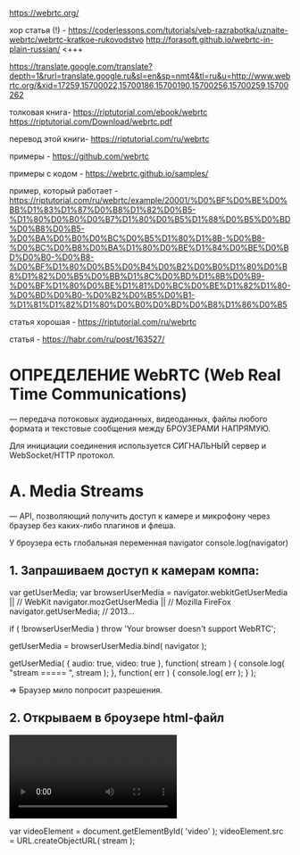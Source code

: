 https://webrtc.org/

хор статья (!) -
https://coderlessons.com/tutorials/veb-razrabotka/uznaite-webrtc/webrtc-kratkoe-rukovodstvo
http://forasoft.github.io/webrtc-in-plain-russian/   <+++

https://translate.google.com/translate?depth=1&rurl=translate.google.ru&sl=en&sp=nmt4&tl=ru&u=http://www.webrtc.org/&xid=17259,15700022,15700186,15700190,15700256,15700259,15700262

толковая книга- 
https://riptutorial.com/ebook/webrtc
https://riptutorial.com/Download/webrtc.pdf

перевод этой книги- https://riptutorial.com/ru/webrtc

примеры - https://github.com/webrtc

примеры с кодом - https://webrtc.github.io/samples/

пример, который работает - 
https://riptutorial.com/ru/webrtc/example/20001/%D0%BF%D0%BE%D0%BB%D1%83%D1%87%D0%B8%D1%82%D0%B5-%D1%80%D0%B0%D0%B7%D1%80%D0%B5%D1%88%D0%B5%D0%BD%D0%B8%D0%B5-%D0%BA%D0%B0%D0%BC%D0%B5%D1%80%D1%8B-%D0%B8-%D0%BC%D0%B8%D0%BA%D1%80%D0%BE%D1%84%D0%BE%D0%BD%D0%B0-%D0%B8-%D0%BF%D1%80%D0%B5%D0%B4%D0%B2%D0%B0%D1%80%D0%B8%D1%82%D0%B5%D0%BB%D1%8C%D0%BD%D1%8B%D0%B9-%D0%BF%D1%80%D0%BE%D1%81%D0%BC%D0%BE%D1%82%D1%80-%D0%BD%D0%B0-%D0%B2%D0%B5%D0%B1-%D1%81%D1%82%D1%80%D0%B0%D0%BD%D0%B8%D1%86%D0%B5


статья хорошая - https://riptutorial.com/ru/webrtc

статья - https://habr.com/ru/post/163527/




# ОПРЕДЕЛЕНИЕ WebRTC (Web Real Time Communications) 
— передача потоковых аудиоданных, видеоданных, файлы любого формата и текстовые сообщения
между БРОУЗЕРАМИ НАПРЯМУЮ.

Для инициации соединения используется СИГНАЛЬНЫЙ сервер и WebSocket/HTTP протокол.




# А. Media Streams 
— API, позволяющий получить доступ к камере и микрофону через браузер без каких-либо плагинов и флеша.

У броузера есть глобальная переменная navigator
console.log(navigator)

## 1. Запрашиваем доступ к камерам компа:

var getUserMedia;
var browserUserMedia =	navigator.webkitGetUserMedia	||	// WebKit
			navigator.mozGetUserMedia	||	// Mozilla FireFox
			navigator.getUserMedia;			// 2013...

if ( !browserUserMedia ) throw 'Your browser doesn\'t support WebRTC';

getUserMedia = browserUserMedia.bind( navigator );

getUserMedia(
	{
		audio: true,
		video: true
	},
	function( stream ) {
		console.log( "stream ===== ", stream );
	},
	function( err ) {
		console.log( err );
	}
);

=> Браузер мило попросит разрешения.



## 2. Открываем в броузере html-файл

<video id="video" autoplay></video>

var videoElement = document.getElementById( 'video' );
videoElement.src = URL.createObjectURL( stream );




